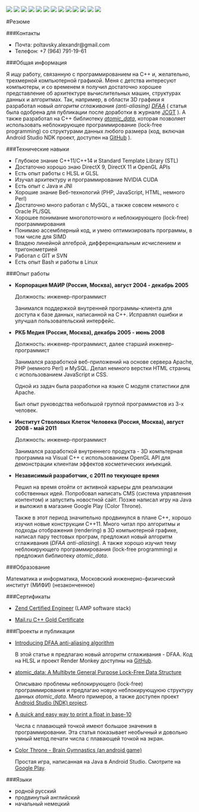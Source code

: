 
 <div class="resume">

<img src="images/cpp.png" class="resume-logo" />
<img src="images/java.png" class="resume-logo" />
<img src="images/directx.png" class="resume-logo" />
<img src="images/opengl.png" class="resume-logo" />
<img src="images/mysql.png" class="resume-logo" />
<img src="images/git.png" class="resume-logo" />
<img src="images/svn.png" class="resume-logo" />
<img src="images/linux.png" class="resume-logo" />
<img src="images/vim.png" class="resume-logo" />
<img src="images/php.png" class="resume-logo" />
<img src="images/javascript.png" class="resume-logo" />
<img src="images/android.png" class="resume-logo" />
<img src="images/perl.png" class="resume-logo" />


#Резюме


###Контакты

  * Почта: poltavsky.alexandr&#64;gmail.com
  * Телефон: +7 (964) 791-19-61


###Общая информация


  Я ищу работу, связанную с программированием на C++ и, желательно, трехмерной компьютерной графикой. 
  Меня с детства интересуют компьютеры, и со временем я получил достаточно хорошее представление об 
  архитектуре вычислительных машин, структурах данных и алгоритмах. Так, например, в области 3D 
  графики я разработал новый *алгоритм сглаживания (anti-aliasing)* [*DFAA*][DFAA] ( статья была 
  одобрена для публикации после доработки в журнале [JCGT][] ). А также разработал на C++ библиотеку 
  [*atomic\_data*][ad], которая позволяет использовать неблокирующее программирование (lock-free 
  programming) со структурами данных любого размера (код, включая Android Studio NDK проект, 
  доступен на [GitHub][] ).


  [DFAA]: http://alexpolt.github.io/dfaa.html "DFAA Anti-Aliasing Algorthim"
  [JCGT]: http://jcgt.org/ "the Journal of Computer Graphics Techniques"
  [GitHub]: https://github.com/alexpolt/ "GitHub: Alexandr Poltavsky"
  [ad]: http://alexpolt.github.io/atomic-data.html 
                  "atomic_data: A Multibyte General Purpose Lock-Free Data Structure"

###Технические навыки

  * Глубокое знание C++11/C++14 и Standard Template Library (STL)
  * Достаточно хорошо знаю DirectX 9, DirectX 11 и OpenGL APIs
  * Есть опыт работы с HLSL и GLSL
  * Изучал архитектуру и программирование NVIDIA CUDA
  * Есть опыт с Java и JNI
  * Хорошие знание Веб-технологий (PHP, JavaScript, HTML, немного Perl)
  * Достаточно много работал с MySQL, а также совсем немного с Oracle PL/SQL
  * Хорошее понимание многопоточного и неблокирующего (lock-free) программирования
  * Понимаю ассемблерный код, и умею оптимизировать программы, в том числе для SIMD
  * Владею линейной алгеброй, дифференциальным исчислением и тригонометрией
  * Работал с GIT и SVN
  * Есть опыт Bash и работы в Linux


###Опыт работы

* **Корпорация МАИР (Россия, Москва), август 2004 - декабрь 2005**

  Должность: инженер-программист

  Занимался поддержкой внутренней программы-клиента для доступа к базе данных, написанной на C++.
  Исправлял ошибки и улучшал пользовательский интерфейс.


* **РКБ Медия (Россия, Москва), декабрь 2005 - июнь 2008**

  Должность: инженер-программист, далее старший инженер-программист

  Занимался разработкой веб-приложений на основе сервера Apache, PHP (немного Perl) и MySQL.
  Делал немного верстки HTML страниц c использованием JavaScript и CSS.

  Одной из задач была разработки на языке C модуля статистики для Apache.

  Был опыт руководства небольшой группой программистов из 3-х человек.


* **Институт Стволовых Клеток Человека (Россия, Москва), август 2008 - май 2011**

  Должность: инженер-программист

  Занимался разработкой внутреннего продукта - 3D компьтерная программа на Visual C++ с 
  использованием OpenGL API для демонстрации клиентам эффектов косметических инъекций.


* **Независимый разработчик, с 2011 по текующее время**

  Решил на время отойти от активной карьеры для реализации собственных идей. Попробовал написать
  CMS (система управления контентом) и запустить новостной сайт. Позже написал
  игру на Java и выложил в магазине Google Play (Color Throne).

  Также в этот период значительно продвинулся в плане C++, хорошо изучил новые конструкции C++11.
  Много читал про алгоритмы и подходы отображения (rendering) в 3D компьютерной графике,
  написал пару тестовых програм, предложил новый алгоритм сглаживания (*DFAA anti-aliasing*).
  А также хорошо изучил тему неблокирующего программирования (lock-free programming) и предложил
  библиотеку *atomic\_data*.


###Образование

  Математика и информатика, Московский инженерно-физический институт (МИФИ) (незаконченное)
 

###Сертификаты

  * [Zend Certified Engineer](http://www.zend.com/en/yellow-pages/ZEND004080) (LAMP software stack)

  * [Mail.ru C++ Gold Certificate](https://certification.mail.ru/certificates/d7f3561b-7cda-44b7-9110-1b0fc35f0285/)



###Проекты и публикации

  * [Introducing DFAA anti-aliasing algorithm](http://alexpolt.github.io/dfaa.html)

    В этой статье я предлагаю новый алгоритм сглаживания - DFAA. Код на HLSL и проект
    Render Monkey доступны на [GitHub](https://github.com/alexpolt/DFAA).

  * [atomic\_data: A Multibyte General Purpose Lock-Free Data Structure](http://alexpolt.github.io/atomic-data.html)

    Описываю проблемы неблокирующего (lock-free) программирования и предлагаю новую 
    неблокирующуюю структуру данных *atomic\_data*. Много примеров, а также доступен проект 
    [Android Studio (NDK) project](https://github.com/alexpolt/atomic_data).

  * [A quick and easy way to print a float in base-10](http://alexpolt.github.io/print-fp.html)

    Числа с плавающей точкой имеют большое значения в программировании. Эта статья показывает
    необычный и довольно умный метод печати числа с плавающей точкой на экран.

  * [Color Throne - Brain Gymnastics (an android game)](http://alexpolt.github.io/color-throne.html)

    Простая игра, написанная на Java в Android Studio. Смотрите на 
    [Google Play](https://play.google.com/store/apps/details?id=poltavsky.alexandr.colorthronefree).


###Языки

  * родной русский
  * продвинутый английский
  * начальный немецкий



<div style="clear: both;"></div>

 </div>


